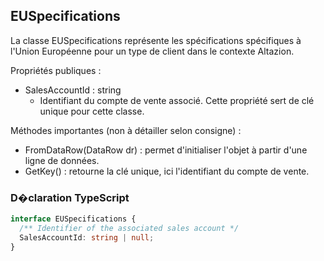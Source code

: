 ﻿## EUSpecifications

La classe EUSpecifications représente les spécifications spécifiques à l'Union Européenne pour un type de client dans le contexte Altazion.

Propriétés publiques :

- SalesAccountId : string
  - Identifiant du compte de vente associé. Cette propriété sert de clé unique pour cette classe.

Méthodes importantes (non à détailler selon consigne) :
- FromDataRow(DataRow dr) : permet d'initialiser l'objet à partir d'une ligne de données.
- GetKey() : retourne la clé unique, ici l'identifiant du compte de vente.

### D�claration TypeScript
```typescript
interface EUSpecifications {
  /** Identifier of the associated sales account */
  SalesAccountId: string | null;
}
```